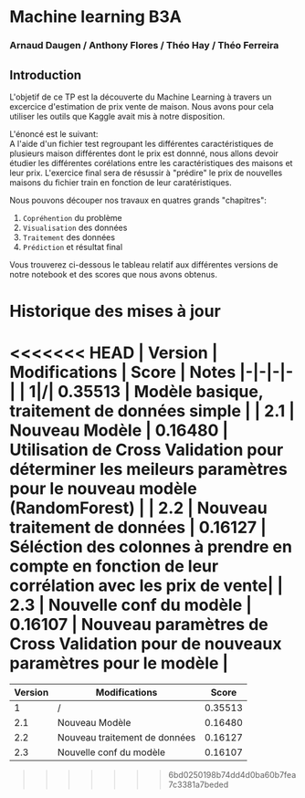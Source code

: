 # Machine learning B3A
### Arnaud Daugen / Anthony Flores / Théo Hay / Théo Ferreira

## Introduction 

L'objetif de ce TP est la découverte du Machine Learning à travers un excercice d'estimation  de prix vente de maison. Nous avons pour cela utiliser les outils que Kaggle avait mis à notre disposition.

L'énoncé est le suivant:  
 A l'aide d'un fichier test regroupant les différentes caractéristiques de plusieurs maison différentes dont le prix est donnné, nous allons devoir étudier les différentes corélations entre les caractéristiques des maisons et leur prix. L'exercice final sera de résussir à "prédire" le prix de nouvelles maisons du fichier train en fonction de leur caratéristiques.

Nous pouvons découper nos travaux en quatres grands "chapitres":

1.  ``Copréhention`` du problème
2. ``Visualisation`` des données
3. ``Traitement`` des données
4. ``Prédiction`` et résultat final

Vous trouverez ci-dessous le tableau relatif aux différentes versions de notre notebook et des scores que nous avons obtenus.

# Historique des mises à jour
<<<<<<< HEAD
| Version | Modifications | Score | Notes
|-|-|-|-|
| 1|/| 0.35513 | Modèle basique, traitement de données simple |
| 2.1 | Nouveau Modèle | 0.16480 | Utilisation de Cross Validation pour déterminer les meileurs paramètres pour le nouveau modèle (RandomForest) |
| 2.2 | Nouveau traitement de données | 0.16127 | Séléction des colonnes à prendre en compte en fonction de leur corrélation avec les prix de vente|
| 2.3 | Nouvelle conf du modèle | 0.16107 | Nouveau paramètres de Cross Validation pour de nouveaux paramètres pour le modèle |
=======
|Version|Modifications|Score|
|-|-|-|
| 1|/| 0.35513 |
| 2.1 | Nouveau Modèle | 0.16480 |
| 2.2 | Nouveau traitement de données | 0.16127 |
| 2.3 | Nouvelle conf du modèle | 0.16107 |
>>>>>>> 6bd0250198b74dd4d0ba60b7fea7c3381a7beded
